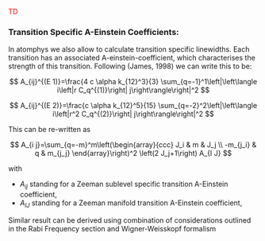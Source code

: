 <span style="color:red">TD </span>

### Transition Specific A-Einstein Coefficients:


In atomphys we also allow to calculate transition specific linewidths. Each transition has an associated A-einstein-coefficient, which characterises the strength of this transition. Following (James, 1998) we can write this to be:

$$
A_{ij}^{(E 1)}=\frac{4 c \alpha k_{12}^3}{3} \sum_{q=-1}^1\left|\left\langle i\left|r C_q^{(1)}\right| j\right\rangle\right|^2
$$

$$
A_{ij}^{(E 2)}=\frac{c \alpha k_{12}^5}{15} \sum_{q=-2}^2\left|\left\langle i\left|r^2 C_q^{(2)}\right| j\right\rangle\right|^2
$$

This can be re-written as


$$
A_{i j}=\sum_{q=-m}^m\left(\begin{array}{ccc}
J_i & m & J_j \\
-m_{j_i} & q & m_{j_j}
\end{array}\right)^2 \left(2 J_j+1\right) A_{I J}
$$

with 
- $A_{ij}$ standing for a Zeeman sublevel specific transition  A-Einstein coefficient,
- $A_{IJ}$ standing for a Zeeman manifold transition  A-Einstein coefficient,


Similar result can be derived using combination of considerations outlined in the Rabi Frequency section and Wigner-Weisskopf formalism